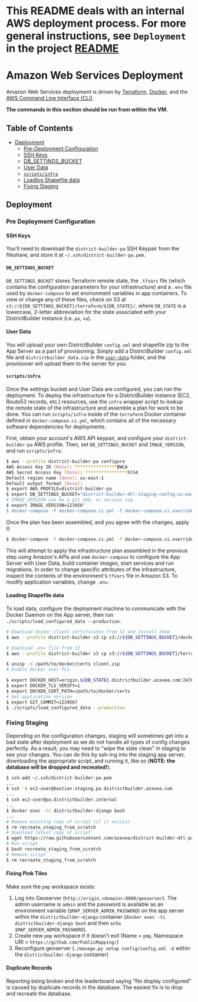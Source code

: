 # This README deals with an internal AWS deployment process. For more general instructions, see `Deployment` in the project [README](../README.markdown)

# Amazon Web Services Deployment

Amazon Web Services deployment is driven by [Terraform](https://terraform.io/), [Docker](https://www.docker.com/), and the [AWS Command Line Interface (CLI)](http://aws.amazon.com/cli/).

**The commands in this section should be run from within the VM.**

## Table of Contents

* [Deployment](#deployment)
    * [Pre-Deployment Configuration](#pre-deployment-configuration)
    * [SSH Keys](#ssh-keys)
    * [DB_SETTINGS_BUCKET](#db_settings_bucket)
    * [User Data](#user-data)
    * [`scripts/infra`](#scriptsinfra)
    * [Loading Shapefile data](#loading-shapefile-data)
    * [Fixing Staging](#fixing-staging)

## Deployment

### Pre Deployment Configuration

#### SSH Keys

You'll need to download the `district-builder-pa` SSH Keypair from the fileshare, and store it at `~/.ssh/district-builder-pa.pem`.

#### `DB_SETTINGS_BUCKET`

`DB_SETTINGS_BUCKET` stores Terraform remote state, the `.tfvars` file (which contains the configuration parameters for your infrastructure) and a `.env` file used by `docker-compose` to set environment variables in app containers. To view or change any of these files, check on S3 at `s3://${DB_SETTINGS_BUCKET}/terraform/${DB_STATE}/`, where `DB_STATE` is a lowercase, 2-letter abbreviation for the state associated with your DistrictBuilder instance (i.e. `pa`, `va`).

#### User Data

You will upload your own DistrictBuilder `config.xml` and shapefile zip to the App Server as a part of provisioning. Simply add a DistrictBuilder `config.xml` file and `districtbuilder_data.zip` in the [`user-data`](./user-data/) folder, and the provisioner will upload them to the server for you. 

#### `scripts/infra`
Once the settings bucket and User Data are configured, you can run the deployment. To deploy the infrastructure for a DistrictBuilder instance (EC2, Route53 records, etc.) resources, use the `infra` wrapper script to lookup the remote state of the infrastructure and assemble a plan for work to be done. You can run `scripts/infra` inside of the `terraform` Docker container defined in `docker-compose.ci.yml`, which contains all of the necessary software dependencies for deployments.

First, obtain your account's AWS API keypair, and configure your `district-builder-pa` AWS profile. Then, set `DB_SETTINGS_BUCKET` and `IMAGE_VERSION`, and run `scripts/infra`:


```bash
$ aws --profile district-builder-pa configure
AWS Access Key ID [None]: ****************BWCA 
AWS Secret Access Key [None]: ****************hlS4 
Default region name [None]: us-east-1 
Default output format [None]:
$ export AWS_PROFILE=district-builder-pa
$ export DB_SETTINGS_BUCKET="district-builder-dtl-staging-config-us-east-1"
# IMAGE_VERSION can be a git SHA, or version tag
$ export IMAGE_VERSION=123456"
$ docker-compose -f docker-compose.ci.yml -f docker-compose.ci.override.yml run --rm terraform ./scripts/infra plan
```

Once the plan has been assembled, and you agree with the changes, apply it:

```bash
$ docker-compose -f docker-compose.ci.yml -f docker-compose.ci.override.yml run --rm terraform ./scripts/infra apply
```

This will attempt to apply the infrastructure plan assembled in the previous step using Amazon's APIs and use `docker-compose` to configure the App Server with User Data, build container images, start services and run migrations. In order to change specific attributes of the infrastructure, inspect the contents of the environment's `tfvars` file in Amazon S3. To modify application variables, change `.env`.

#### Loading Shapefile data
To load data, configure the deployment machine to communicate with the Docker Daemon on the App server, then run `./scripts/load_configured_data --production`.

```bash
# Download docker client certificates from S3 and install them
$ aws --profile district-builder s3 cp s3://${DB_SETTINGS_BUCKET}/docker_certs/client/client.zip

# Download .env file from S3
$ aws --profile district-builder s3 cp s3://${DB_SETTINGS_BUCKET}/terraform/${DB_STATE}/.env .

$ unzip -d /path/to/docker/certs client.zip
# Enable Docker over TLS

$ export DOCKER_HOST=origin.${DB_STATE}.districtbuilder.azavea.com:2476
$ export DOCKER_TLS_VERIFY=1
$ export DOCKER_CERT_PATH=/path/to/docker/certs
# Set application version
$ export GIT_COMMIT=1234567
$ ./scripts/load_configured_data --production
```

### Fixing Staging
Depending on the configuration changes, staging will sometimes get into a bad state after deployment as we do not handle all types of config changes perfectly. As a result, you may need to "wipe the slate clean" in staging to see your changes. You can do this by ssh-ing into the staging app server, downloading the appropriate script, and running it, like so (**NOTE: the database will be dropped and recreated!**):

```bash
$ ssh-add ~/.ssh/district-builder-pa.pem
...
$ ssh -A ec2-user@bastion.staging.pa.districtbuilder.azavea.com
...
$ ssh ec2-user@pa.districtbuilder.internal
...
$ docker exec -ti districtbuilder-django bash
...
# Remove existing copy of script (if it exists)
$ rm recreate_staging_from_scratch
# Download latest copy of script
$ wget https://raw.githubusercontent.com/azavea/district-builder-dtl-pa/develop/scripts/recreate_staging_from_scratch
# Run script
$ bash recreate_staging_from_scratch
# Remove script
$ rm recreate_staging_from_scratch
```

#### Fixing Pink Tiles

Make sure the `pmp` workspace exists:

1. Log into Geoserver (`http://origin.<domain>:8080/geoserver`). The admin username is `admin` and the password is available as an environment variable (`$MAP_SERVER_ADMIN_PASSWORD`) on the app server within the `districtbuilder-django` container (`docker exec -ti districtbuilder-django bash` and then `echo $MAP_SERVER_ADMIN_PASSWORD`).
1. Create new `pmp` workspace if it doesn't exit (Name = `pmp`, Namespace URI = `https://github.com/PublicMapping/`)
1. Reconfigure geoserver (`./manage.py setup config/config.xml -G` within the `districtbuilder-django` container)

#### Duplicate Records

Reporting being broken and the leaderboard saying "No display configured" is caused by duplicate records in the database. The easiest fix is to drop and recreate the database.
